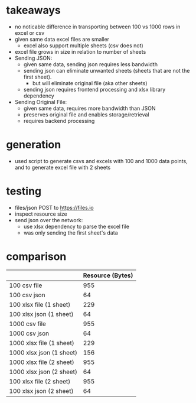 # takeaways
- no noticable difference in transporting between 100 vs 1000 rows in excel or csv
- given same data excel files are smaller
  - excel also support multiple sheets (csv does not)
- excel file grows in size in relation to number of sheets
- Sending JSON:
  - given same data, sending json requires less bandwidth
  - sending json can eliminate unwanted sheets (sheets that are not the first sheet).  
    - but will eliminate original file (aka other sheets)
  - sending json requires frontend processing and xlsx library dependency
- Sending Original File:
  - given same data, requires more bandwidth than JSON
  - preserves original file and enables storage/retrieval
  - requires backend processing 

  

# generation
- used script to generate csvs and excels with 100 and 1000 data points, and to generate excel file with 2 sheets


# testing
- files/json POST to https://files.io
- inspect resource size
- send json over the network:
  - use xlsx dependency to parse the excel file
  - was only sending the first sheet's data

# comparison

|                               | Resource (Bytes) |
| -----------                   | ----------- |
| 100 csv file                  | 955       |
| 100 csv json                  | 64        |
| 100 xlsx file (1 sheet)       | 229       |
| 100 xlsx json (1 sheet)       | 64        |
| 1000 csv file                 | 955       |
| 1000 csv json                 | 64        |
| 1000 xlsx file (1 sheet)      | 229       |
| 1000 xlsx json (1 sheet)      | 156       |
| 1000 xlsx file (2 sheet)      | 955       |
| 1000 xlsx json (2 sheet)      | 64        |
| 100 xlsx file (2 sheet)       | 955       |
| 100 xlsx json (2 sheet)       | 64        |
